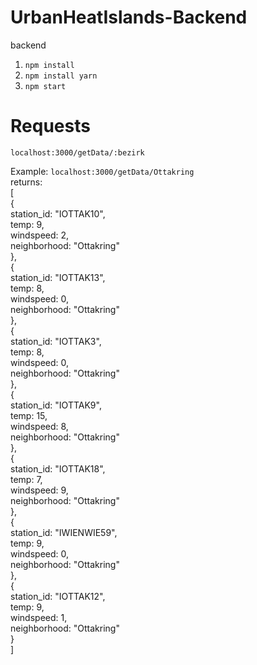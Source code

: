 # UrbanHeatIslands-Backend
backend

1) `npm install`
2) `npm install yarn`
3) `npm start`

# Requests
`localhost:3000/getData/:bezirk`

Example:
`localhost:3000/getData/Ottakring` <br>
returns:<br>
[<br>
{<br>
station_id: "IOTTAK10",<br>
temp: 9,<br>
windspeed: 2,<br>
neighborhood: "Ottakring"<br>
},<br>
{<br>
station_id: "IOTTAK13",<br>
temp: 8,<br>
windspeed: 0,<br>
neighborhood: "Ottakring"<br>
},<br>
{<br>
station_id: "IOTTAK3",<br>
temp: 8,<br>
windspeed: 0,<br>
neighborhood: "Ottakring"<br>
},<br>
{<br>
station_id: "IOTTAK9",<br>
temp: 15,<br>
windspeed: 8,<br>
neighborhood: "Ottakring"<br>
},<br>
{<br>
station_id: "IOTTAK18",<br>
temp: 7,<br>
windspeed: 9,<br>
neighborhood: "Ottakring"<br>
},<br>
{<br>
station_id: "IWIENWIE59",<br>
temp: 9,<br>
windspeed: 0,<br>
neighborhood: "Ottakring"<br>
},<br>
{<br>
station_id: "IOTTAK12",<br>
temp: 9,<br>
windspeed: 1,<br>
neighborhood: "Ottakring"<br>
}<br>
]<br>
